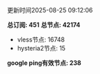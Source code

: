 更新时间2025-08-25 09:12:06

**总订阅: 451**
**总节点: 42174**
- vless节点: 16748
- hysteria2节点: 15

**google ping有效节点: 238**

